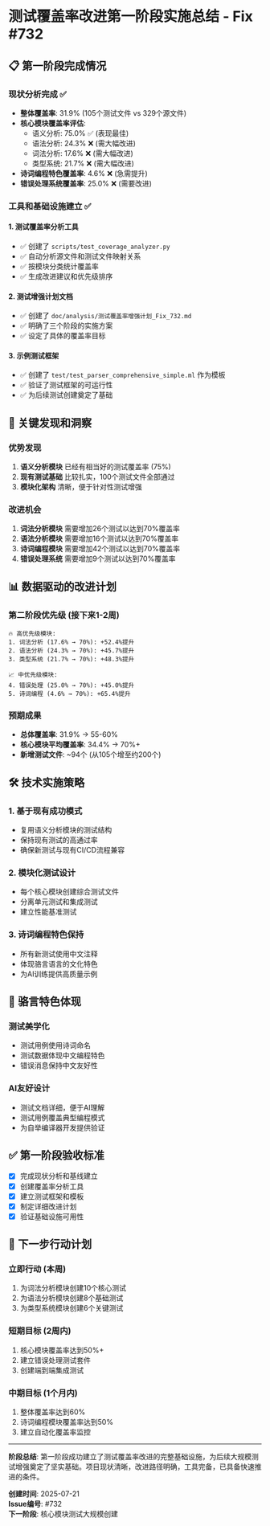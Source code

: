 # 测试覆盖率改进第一阶段实施总结 - Fix #732

## 📋 第一阶段完成情况

### 现状分析完成 ✅
- **整体覆盖率**: 31.9% (105个测试文件 vs 329个源文件)
- **核心模块覆盖率评估**:
  - 语义分析: 75.0% ✅ (表现最佳)
  - 语法分析: 24.3% ❌ (需大幅改进)
  - 词法分析: 17.6% ❌ (需大幅改进)  
  - 类型系统: 21.7% ❌ (需大幅改进)
- **诗词编程特色覆盖率**: 4.6% ❌ (急需提升)
- **错误处理系统覆盖率**: 25.0% ❌ (需要改进)

### 工具和基础设施建立 ✅

#### 1. 测试覆盖率分析工具
- ✅ 创建了 `scripts/test_coverage_analyzer.py`
- ✅ 自动分析源文件和测试文件映射关系
- ✅ 按模块分类统计覆盖率
- ✅ 生成改进建议和优先级排序

#### 2. 测试增强计划文档
- ✅ 创建了 `doc/analysis/测试覆盖率增强计划_Fix_732.md`
- ✅ 明确了三个阶段的实施方案
- ✅ 设定了具体的覆盖率目标

#### 3. 示例测试框架
- ✅ 创建了 `test/test_parser_comprehensive_simple.ml` 作为模板
- ✅ 验证了测试框架的可运行性
- ✅ 为后续测试创建奠定了基础

## 🎯 关键发现和洞察

### 优势发现
1. **语义分析模块** 已经有相当好的测试覆盖率 (75%)
2. **现有测试基础** 比较扎实，100个测试文件全部通过
3. **模块化架构** 清晰，便于针对性测试增强

### 改进机会
1. **词法分析模块** 需要增加26个测试以达到70%覆盖率
2. **语法分析模块** 需要增加16个测试以达到70%覆盖率  
3. **诗词编程模块** 需要增加42个测试以达到70%覆盖率
4. **错误处理系统** 需要增加9个测试以达到70%覆盖率

## 📊 数据驱动的改进计划

### 第二阶段优先级 (接下来1-2周)
```
🔥 高优先级模块:
1. 词法分析 (17.6% → 70%): +52.4%提升
2. 语法分析 (24.3% → 70%): +45.7%提升  
3. 类型系统 (21.7% → 70%): +48.3%提升

📈 中优先级模块:
4. 错误处理 (25.0% → 70%): +45.0%提升
5. 诗词编程 (4.6% → 70%): +65.4%提升
```

### 预期成果
- **总体覆盖率**: 31.9% → 55-60%
- **核心模块平均覆盖率**: 34.4% → 70%+
- **新增测试文件**: ~94个 (从105个增至约200个)

## 🛠️ 技术实施策略

### 1. 基于现有成功模式
- 复用语义分析模块的测试结构
- 保持现有测试的高通过率
- 确保新测试与现有CI/CD流程兼容

### 2. 模块化测试设计
- 每个核心模块创建综合测试文件
- 分离单元测试和集成测试
- 建立性能基准测试

### 3. 诗词编程特色保持
- 所有新测试使用中文注释
- 体现骆言语言的文化特色
- 为AI训练提供高质量示例

## 🎨 骆言特色体现

### 测试美学化
- 测试用例使用诗词命名
- 测试数据体现中文编程特色
- 错误消息保持中文友好性

### AI友好设计
- 测试文档详细，便于AI理解
- 测试用例覆盖典型编程模式
- 为自举编译器开发提供验证

## ✅ 第一阶段验收标准

- [x] 完成现状分析和基线建立
- [x] 创建覆盖率分析工具
- [x] 建立测试框架和模板
- [x] 制定详细改进计划
- [x] 验证基础设施可用性

## 🚀 下一步行动计划

### 立即行动 (本周)
1. 为词法分析模块创建10个核心测试
2. 为语法分析模块创建8个基础测试
3. 为类型系统模块创建6个关键测试

### 短期目标 (2周内)
1. 核心模块覆盖率达到50%+
2. 建立错误处理测试套件
3. 创建端到端集成测试

### 中期目标 (1个月内)
1. 整体覆盖率达到60%
2. 诗词编程模块覆盖率达到50%
3. 建立自动化覆盖率监控

---

**阶段总结**: 第一阶段成功建立了测试覆盖率改进的完整基础设施，为后续大规模测试增强奠定了坚实基础。项目现状清晰，改进路径明确，工具完备，已具备快速推进的条件。

**创建时间**: 2025-07-21  
**Issue编号**: #732  
**下一阶段**: 核心模块测试大规模创建